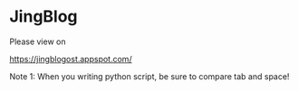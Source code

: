 JingBlog
========

Please view on 

https://jingblogost.appspot.com/

Note 1: When you writing python script, be sure to compare tab and space!